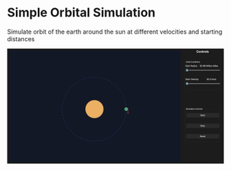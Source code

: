 # Simple Orbital Simulation

Simulate orbit of the earth around the sun at different velocities and starting distances

![Alt text](/readme_picture.png)
